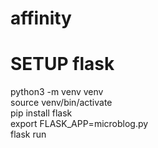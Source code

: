 # affinity

# SETUP flask
python3 -m venv venv  
source venv/bin/activate  
pip install flask  
export FLASK_APP=microblog.py  
flask run   

